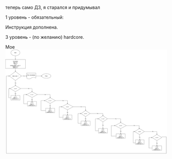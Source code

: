

теперь само ДЗ, я старался и придумывал


1 уровень - обязательный:

Инструкция дополнена.



3 уровень - (по желанию) hardcore. 

 Мое ![решение задачи](Задача.drawio.png)

